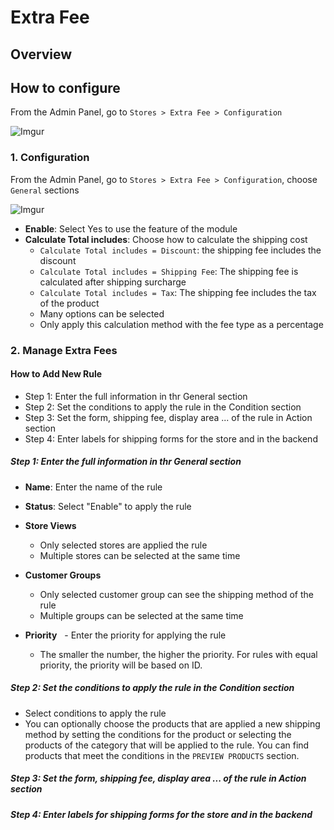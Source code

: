 # Extra Fee
## Overview

## How to configure

From the Admin Panel, go to `Stores > Extra Fee > Configuration`

![Imgur](https://i.imgur.com/0P4gSBJ.png)

### 1. Configuration

From the Admin Panel, go to `Stores > Extra Fee > Configuration`, choose `General` sections

![Imgur](https://i.imgur.com/qfQmWmN.png)

- **Enable**: Select Yes to use the feature of the module
- **Calculate Total includes**: Choose how to calculate the shipping cost
  - `Calculate Total includes = Discount`: the shipping fee includes the discount
  - `Calculate Total includes = Shipping Fee`: The shipping fee is calculated after shipping surcharge
  - `Calculate Total includes = Tax`: The shipping fee includes the tax of the product
  - Many options can be selected
  - Only apply this calculation method with the fee type as a percentage
  
### 2. Manage Extra Fees
#### How to Add New Rule

- Step 1: Enter the full information in thr General section
- Step 2: Set the conditions to apply the rule in the Condition section
- Step 3: Set the form, shipping fee, display area ... of the rule in Action section
- Step 4: Enter labels for shipping forms for the store and in the backend

##### Step 1: Enter the full information in thr General section

- **Name**: Enter the name of the rule
- **Status**: Select "Enable" to apply the rule
- **Store Views**
  - Only selected stores are applied the rule
  - Multiple stores can be selected at the same time

- **Customer Groups**
  - Only selected customer group can see the shipping method of the rule
  - Multiple groups can be selected at the same time

- **Priority**
  - Enter the priority for applying the rule
  - The smaller the number, the higher the priority. For rules with equal priority, the priority will be based on ID.


##### Step 2: Set the conditions to apply the rule in the Condition section

- Select conditions to apply the rule
- You can optionally choose the products that are applied a new shipping method by setting the conditions for the product or selecting the products of the category that will be applied to the rule. You can find products that meet the conditions in the `PREVIEW PRODUCTS` section.



##### Step 3: Set the form, shipping fee, display area ... of the rule in Action section









##### Step 4: Enter labels for shipping forms for the store and in the backend























